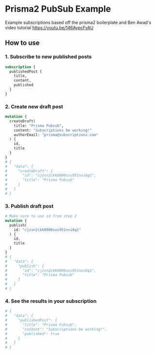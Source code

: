 # Prisma2 PubSub Example

Example subscriptions based off the prisma2 boilerplate and Ben Awad's video tutorial https://youtu.be/146AypcFvAU

## How to use

### 1. Subscribe to new published posts

```graphql
subscription {
  publishedPost {
    title,
    content,
    published
  }
}
```

### 2. Create new draft post

```graphql
mutation {
  createDraft(
    title: "Prisma Pubsub", 
    content: "Subscriptions be working!"
    authorEmail: "prisma@subscriptions.com"
  ) {
    id,
    title
  }
}
# {
#   "data": {
#     "createDraft": {
#       "id": "cjzvn2ckk0000sos951nxi6q1",
#       "title": "Prisma Pubsub"
#     }
#   }
# }
```

### 3. Publish draft post

```graphql
# Make sure to use id from step 2
mutation {
  publish(
    id: "cjzvn2ckk0000sos951nxi6q1"
  ) {
    id,
    title
  }
}
# {
#   "data": {
#     "publish": {
#       "id": "cjzvn2ckk0000sos951nxi6q1",
#       "title": "Prisma Pubsub"
#     }
#   }
# }
```

### 4. See the results in your subscription

```graphql
# {
#   "data": {
#     "publishedPost": {
#       "title": "Prisma Pubsub",
#       "content": "Subscriptions be working!",
#       "published": true
#     }
#   }
# }
```